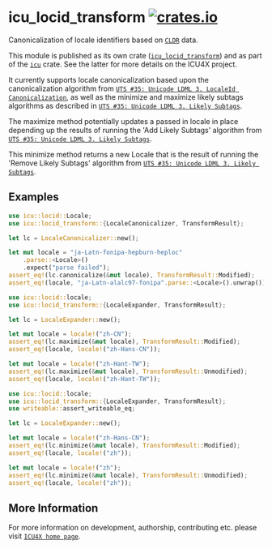 # icu_locid_transform [![crates.io](https://img.shields.io/crates/v/icu_locid_transform)](https://crates.io/crates/icu_locid_transform)

<!-- cargo-rdme start -->

Canonicalization of locale identifiers based on [`CLDR`] data.

This module is published as its own crate ([`icu_locid_transform`](https://docs.rs/icu_locid_transform/latest/icu_locid_transform/))
and as part of the [`icu`](https://docs.rs/icu/latest/icu/) crate. See the latter for more details on the ICU4X project.

It currently supports locale canonicalization based upon the canonicalization
algorithm from [`UTS #35: Unicode LDML 3. LocaleId Canonicalization`],
as well as the minimize and maximize likely subtags algorithms
as described in [`UTS #35: Unicode LDML 3. Likely Subtags`].

The maximize method potentially updates a passed in locale in place
depending up the results of running the 'Add Likely Subtags' algorithm
from [`UTS #35: Unicode LDML 3. Likely Subtags`].

This minimize method returns a new Locale that is the result of running the
'Remove Likely Subtags' algorithm from [`UTS #35: Unicode LDML 3. Likely Subtags`].

## Examples

```rust
use icu::locid::Locale;
use icu::locid_transform::{LocaleCanonicalizer, TransformResult};

let lc = LocaleCanonicalizer::new();

let mut locale = "ja-Latn-fonipa-hepburn-heploc"
    .parse::<Locale>()
    .expect("parse failed");
assert_eq!(lc.canonicalize(&mut locale), TransformResult::Modified);
assert_eq!(locale, "ja-Latn-alalc97-fonipa".parse::<Locale>().unwrap());
```

```rust
use icu::locid::locale;
use icu::locid_transform::{LocaleExpander, TransformResult};

let lc = LocaleExpander::new();

let mut locale = locale!("zh-CN");
assert_eq!(lc.maximize(&mut locale), TransformResult::Modified);
assert_eq!(locale, locale!("zh-Hans-CN"));

let mut locale = locale!("zh-Hant-TW");
assert_eq!(lc.maximize(&mut locale), TransformResult::Unmodified);
assert_eq!(locale, locale!("zh-Hant-TW"));
```

```rust
use icu::locid::locale;
use icu::locid_transform::{LocaleExpander, TransformResult};
use writeable::assert_writeable_eq;

let lc = LocaleExpander::new();

let mut locale = locale!("zh-Hans-CN");
assert_eq!(lc.minimize(&mut locale), TransformResult::Modified);
assert_eq!(locale, locale!("zh"));

let mut locale = locale!("zh");
assert_eq!(lc.minimize(&mut locale), TransformResult::Unmodified);
assert_eq!(locale, locale!("zh"));
```

[`ICU4X`]: ../icu/index.html
[`CLDR`]: http://cldr.unicode.org/
[`UTS #35: Unicode LDML 3. Likely Subtags`]: https://www.unicode.org/reports/tr35/#Likely_Subtags.
[`UTS #35: Unicode LDML 3. LocaleId Canonicalization`]: http://unicode.org/reports/tr35/#LocaleId_Canonicalization,

<!-- cargo-rdme end -->

## More Information

For more information on development, authorship, contributing etc. please visit [`ICU4X home page`](https://github.com/unicode-org/icu4x).
